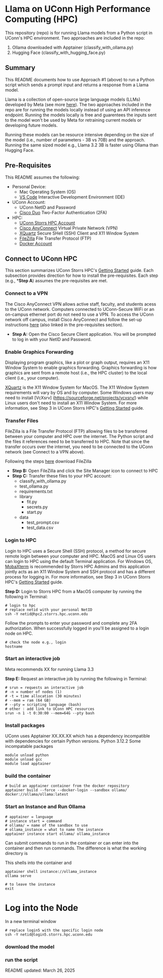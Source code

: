 # Llama on UConn High Performance Computing (HPC)
This repository (repo) is for running Llama models from a Python script in UConn's HPC environment. Two approaches are included in the repo:

1. Ollama downloaded with Apptainer (classify_with_ollama.py)
2. Hugging Face (classify_with_hugging_face.py)

## Summary
This README documents how to use Approach #1 (above) to run a Python script which sends a prompt input and returns a response from a Llama model. 

Llama is a collection of open-source large language models (LLMs) developed by Meta (see more [here](https://www.llama.com)). The two approaches included in the repo are for running the models locally instead of using an API inference endpoint. Running the models locally is free and guarentees the inputs sent to the model won't be used by Meta for retraining current models or developing future models. 

Running these models can be resource intensive depending on the size of the model (i.e., number of parameters - 3B vs 70B) and the approach. Running the same sized model e.g., Llama 3.2 3B is faster using Ollama than Hugging Face.

## Pre-Requisites
This README assumes the following:
- Personal Device:
    - Mac Operating System (OS)
    - [VS Code](https://code.visualstudio.com) Interactive Development Environment (IDE)
- UConn Account:
    - UConn NetID and Password
    - [Cisco Duo](https://kb.uconn.edu/space/IKB/10789815076/Setting+up+a+Mobile+Phone+for+2FA) Two-Factor Authentication (2FA)
- HPC:
    - [UConn Storrs HPC Account](https://login.uconn.edu/cas/login?service=https%3A%2F%2Fhpc.uconn.edu%2Fwp-login.php%3Fprivacy%3D2%26redirect_to%3Dhttps%253A%252F%252Fhpc.uconn.edu%252Fstorrs%252Faccount-application%252F)
    - [Cisco AnyConnect](https://kb.uconn.edu/space/IKB/10907091023/Set+Up+Cisco+AnyConnect+VPN) Virtual Private Network (VPN)
    - [XQuartz](https://www.xquartz.org) Secure SHell (SSH) Client and X11 Window System
    - [FileZilla]() File Transfer Protocol (FTP)
    - [Docker Account](https://www.docker.com)

## Connect to UConn HPC
This section summarizes UConn Storrs HPC's [Getting Started](https://kb.uconn.edu/space/SH/26694811668/Getting+Started) guide. Each subsection provides direction for how to install the pre-requisites. Each step (e.g., *__Step A__) assumes the pre-requisites are met.

### Connect to a VPN
The Cisco AnyConnect VPN allows active staff, faculty, and students acess to the UConn network. Computers connected to UConn-Secure WiFi or an on-campus ethernet port do not need to use a VPN. To access the UConn network off campus, install Cisco AnyConnect and follow the set-up instructions [here](https://kb.uconn.edu/space/IKB/10907091023/Set+Up+Cisco+AnyConnect+VPN) (also linked in the pre-requisites section).

* __Step A:__ Open the Cisco Secure Client application. You will be prompted to log in with your NetID and Password. 

### Enable Graphics Forwarding
Displaying program graphics, like a plot or graph output, requires an X11 Window System to enable graphics forwarding. Graphics forwarding is how graphics are sent from a remote host (i.e., the HPC cluster) to the local client (i.e., your computer). 

[XQuartz](https://www.xquartz.org) is the X11 Window System for MacOS. The X11 Window System requirements will vary by OS and by computer. Some Windows users may need to install [VcXsrv] (https://sourceforge.net/projects/vcxsrv/) while Linux users don't need to install an X11 Window System. For more information, see Step 3 in UConn Storrs HPC's [Getting Started](https://kb.uconn.edu/space/SH/26694811668/Getting+Started) guide. 

### Transfer Files
FileZilla is a File Transfer Protocol (FTP) allowing files to be transferred between your computer and HPC over the internet. The Python script and the files it references need to be transferred to HPC. Note that since the transfer occurs over the internet, you need to be connected to the UConn network (see Connect to a VPN above). 

Following the steps [here](https://kb.uconn.edu/space/SH/26033783688/File+Transfer) download FileZilla

* __Step B:__ Open FileZilla and click the Site Manager icon to connect to HPC
* __Step C:__ Transfer these files to your HPC account: 
    - classify_with_ollama.py
    - test_ollama.py
    - requirements.txt
    - library
        - fit.py
        - secrets.py
        - start.py
    - data
        - test_prompt.csv
        - test_data.csv

### Login to HPC
Login to HPC uses a Secure Shell (SSH) protocol, a method for secure remote login between your computer and HPC. MacOS and Linux OS users can login to HPC using the default Terminal application. For Windows OS, [MobaXterm](https://mobaxterm.mobatek.net) is recommended by Storrs HPC Admins and this application jointly acts as an X11 Window System and SSH protocol and has a different process for logging in. For more information, see Step 3 in UConn Storrs HPC's [Getting Started](https://kb.uconn.edu/space/SH/26694811668/Getting+Started) guide. 

__Step D:__ Login to Storrs HPC from a MacOS computer by running the following in Terminal:
```
# login to hpc
# replace netid with your personal NetID
ssh -Y netid@hpc2.storrs.hpc.uconn.edu
```

Follow the prompts to enter your password and complete any 2FA authorization. When successfully logged in you'll be assigned to a login node on HPC. 
```
# check the node e.g., login
hostname
```

### Start an interactive job
Meta recommends XX for running Llama 3.3

__Step E:__ Request an interactive job by running the following in Terminal:
```
# srun = requests an interactive job
# -n = number of nodes (1)
# -t = time allocation (30 minutes)
# --mem = ram (64 GB)
# --pty = scripting language (bash)
# other : add link to UConn HPC resources
srun -n 1 -t 0:30:00 --mem=64G --pty bash
```
### Install packages
UConn uses Apptainer XX.XX.XX which has a dependency incompatible with dependencies for certain Python versions. 
Python 3.12.2
Some incompatable packages
```
module unload python
module unload gcc
module load apptainer
```
### build the container 
```
# build an apptainer container from the docker repository
apptainer build --force --docker-login --sandbox ollama/ docker://ollama/ollama:latest

```
### Start an Instance and Run Ollama
```
# apptainer = language
# instance start = command
# ollama/ = name of the sandbox to use
# ollama_instance = what to name the instance
apptainer instance start ollama/ ollama_instance
```

Can submit commands to run in the container or can enter into the container and then run commands. The difference is what the working directory is

This shells into the container and 
```
apptainer shell instance://ollama_instance
ollama serve

# to leave the instance
exit
```

# Log into the Node
In a new terminal window
```
# replace login5 with the specific login node
ssh -Y netid@login5.storrs.hpc.uconn.edu
```
### download the model
### run the script

README updated: March 26, 2025